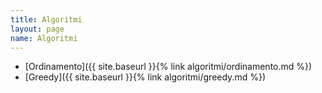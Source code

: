 ```yaml
---
title: Algoritmi
layout: page
name: Algoritmi
---
```


* [Ordinamento]({{ site.baseurl }}{% link algoritmi/ordinamento.md %})
* [Greedy]({{ site.baseurl }}{% link algoritmi/greedy.md %})
